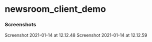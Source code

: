 # newsroom_client_demo

### Screenshots
Screenshot 2021-01-14 at 12.12.48
Screenshot 2021-01-14 at 12.12.59


